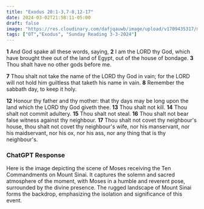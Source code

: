 ```yaml
---
title: "Exodus 20:1-3,7-8,12-17"
date: 2024-03-02T21:58:11-05:00
draft: false
image: "https://res.cloudinary.com/dafjqauwb/image/upload/v1709435317/matt419/Exodus/20_webp_jhrs0r.webp"
tags: ["OT","Exodus", "Sunday Reading 3-3-2024"]
---
```

**1** And God spake all these words, saying,
**2** I am the LORD thy God, which have brought thee out of the land of Egypt, out of the house of bondage.
**3** Thou shalt have no other gods before me.

**7** Thou shalt not take the name of the LORD thy God in vain; for the LORD will not hold him guiltless that taketh his name in vain.
**8** Remember the sabbath day, to keep it holy.

**12** Honour thy father and thy mother: that thy days may be long upon the land which the LORD thy God giveth thee.
**13** Thou shalt not kill.
**14** Thou shalt not commit adultery.
**15** Thou shalt not steal.
**16** Thou shalt not bear false witness against thy neighbour.
**17** Thou shalt not covet thy neighbour's house, thou shalt not covet thy neighbour's wife, nor his manservant, nor his maidservant, nor his ox, nor his ass, nor any thing that is thy neighbour's.




### ChatGPT Response
Here is the image depicting the scene of Moses receiving the Ten Commandments on Mount Sinai. It captures the solemn and sacred atmosphere of the moment, with Moses in a humble and reverent pose, surrounded by the divine presence. The rugged landscape of Mount Sinai forms the backdrop, emphasizing the isolation and significance of this event.